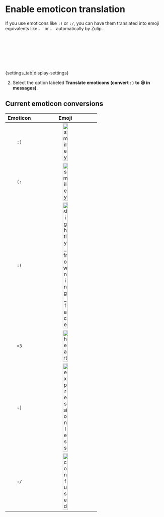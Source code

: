 # Enable emoticon translation

If you use emoticons like `:)` or `:/`, you can have them translated into
emoji equivalents like
<img
    src="/static/generated/emoji/images/emoji/smile.png"
    alt="smiley"
    style="width: 3%;"
/>
or
<img
    src="/static/generated/emoji/images/emoji/slightly_frowning_face.png"
    alt="slightly_frowning_face"
    style="width: 3%;"
/>
automatically by Zulip.

{settings_tab|display-settings}

2. Select the option labeled
   **Translate emoticons (convert `:)` to 😃 in messages)**.

## Current emoticon conversions

<table>
    <thead>
        <tr>
            <th align="center">Emoticon</th>
            <th align="center">Emoji</th>
        </tr>
    </thead>
    <tbody>
        <tr>
            <td align="center"><code>:)</code></td>
            <td align="center">
                <img
                    src="/static/generated/emoji/images/emoji/smiley.png"
                    alt="smiley"
                    style="width: 30%;">
            </td>
        </tr>
        <tr>
            <td align="center"><code>(:</code></td>
            <td align="center">
                <img
                    src="/static/generated/emoji/images/emoji/smiley.png"
                    alt="smiley"
                    style="width: 30%;">
            </td>
        </tr>
        <tr>
            <td align="center"><code>:(</code></td>
            <td align="center">
                <img
                    src="/static/generated/emoji/images/emoji/slightly_frowning_face.png"
                    alt="slightly_frowning_face"
                    style="width: 30%;">
            </td>
        </tr>
        <tr>
            <td align="center"><code>&lt;3</code></td>
            <td align="center">
                <img
                    src="/static/generated/emoji/images/emoji/heart.png"
                    alt="heart"
                    style="width: 30%;">
            </td>
        </tr>
        <tr>
            <td align="center"><code>:|</code></td>
            <td align="center">
                <img
                    src="/static/generated/emoji/images/emoji/expressionless.png"
                    alt="expressionless"
                    style="width: 30%;">
            </td>
        </tr>
        <tr>
            <td align="center"><code>:/</code></td>
            <td align="center">
                <img
                    src="/static/generated/emoji/images/emoji/confused.png"
                    alt="confused"
                    style="width: 30%;">
            </td>
        </tr>
    </tbody>
</table>

